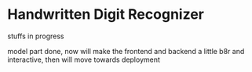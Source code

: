 # Handwritten Digit Recognizer

stuffs in progress

model part done, now will make the frontend and backend a little b8r and interactive, then will move towards deployment

